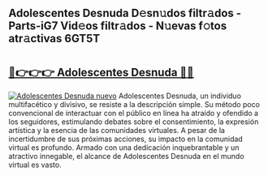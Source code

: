 ## Adolescentes Desnuda D𝚎sn𝚞dos filtr𝚊dos - Parts-iG7 Vid𝚎os filtr𝚊dos - N𝚞evas f𝚘tos atr𝚊ctivas 6GT5T

# <h2><a href="http://mb9ru2.tromn.icu/?c=Adolescentes+Desnuda">🔗👉👉👉 Adolescentes Desnuda 🔗🔗</a></h2>

[![Adolescentes Desnuda nuevo](https://i.imgur.com/pEAQMta.gif)](http://mb9ru2.tromn.icu/?c=Adolescentes+Desnuda)
Adolescentes Desnuda, un individuo multifacético y divisivo, se resiste a la descripción simple. Su método poco convencional de interactuar con el público en línea ha atraído y ofendido a los seguidores, estimulando debates sobre el consentimiento, la expresión artística y la esencia de las comunidades virtuales. A pesar de la incertidumbre de sus próximas acciones, su impacto en la comunidad virtual es profundo. Armado con una dedicación inquebrantable y un atractivo innegable, el alcance de Adolescentes Desnuda en el mundo virtual es vasto.

